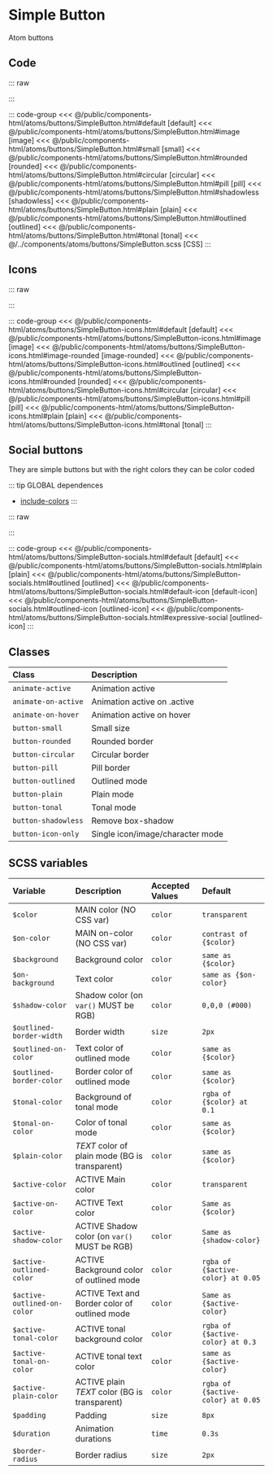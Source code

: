 # Simple Button
<Badge type="tip">Atom</Badge> <Badge type="info">buttons</Badge>

## Code

::: raw
<div class="dev-section">
    <!--@include: ../../public/components-html/atoms/buttons/SimpleButton.html -->
</div>
:::

::: code-group
<<< @/public/components-html/atoms/buttons/SimpleButton.html#default [default]
<<< @/public/components-html/atoms/buttons/SimpleButton.html#image [image]
<<< @/public/components-html/atoms/buttons/SimpleButton.html#small [small]
<<< @/public/components-html/atoms/buttons/SimpleButton.html#rounded [rounded]
<<< @/public/components-html/atoms/buttons/SimpleButton.html#circular [circular]
<<< @/public/components-html/atoms/buttons/SimpleButton.html#pill [pill]
<<< @/public/components-html/atoms/buttons/SimpleButton.html#shadowless [shadowless]
<<< @/public/components-html/atoms/buttons/SimpleButton.html#plain [plain]
<<< @/public/components-html/atoms/buttons/SimpleButton.html#outlined [outlined]
<<< @/public/components-html/atoms/buttons/SimpleButton.html#tonal [tonal]
<<< @/../components/atoms/buttons/SimpleButton.scss [CSS]
:::

## Icons

::: raw
<div class="dev-section">
    <!--@include: ../../public/components-html/atoms/buttons/SimpleButton-icons.html -->
</div>
:::

::: code-group
<<< @/public/components-html/atoms/buttons/SimpleButton-icons.html#default [default]
<<< @/public/components-html/atoms/buttons/SimpleButton-icons.html#image [image]
<<< @/public/components-html/atoms/buttons/SimpleButton-icons.html#image-rounded [image-rounded]
<<< @/public/components-html/atoms/buttons/SimpleButton-icons.html#outlined [outlined]
<<< @/public/components-html/atoms/buttons/SimpleButton-icons.html#rounded [rounded]
<<< @/public/components-html/atoms/buttons/SimpleButton-icons.html#circular [circular]
<<< @/public/components-html/atoms/buttons/SimpleButton-icons.html#pill [pill]
<<< @/public/components-html/atoms/buttons/SimpleButton-icons.html#plain [plain]
<<< @/public/components-html/atoms/buttons/SimpleButton-icons.html#tonal [tonal]
:::

## Social buttons
They are simple buttons but with the right colors they can be color coded

::: tip GLOBAL dependences
- [include-colors](/global/includers/colors.md)
:::

::: raw
<div class="dev-section">
    <!--@include: ../../public/components-html/atoms/buttons/SimpleButton-socials.html -->
</div>
:::

::: code-group
<<< @/public/components-html/atoms/buttons/SimpleButton-socials.html#default [default]
<<< @/public/components-html/atoms/buttons/SimpleButton-socials.html#plain [plain]
<<< @/public/components-html/atoms/buttons/SimpleButton-socials.html#outlined [outlined]
<<< @/public/components-html/atoms/buttons/SimpleButton-socials.html#default-icon [default-icon]
<<< @/public/components-html/atoms/buttons/SimpleButton-socials.html#outlined-icon [outlined-icon]
<<< @/public/components-html/atoms/buttons/SimpleButton-socials.html#expressive-social [outlined-icon]
:::


## Classes

| Class                | Description                      |
|:---------------------|:---------------------------------|
| `animate-active`     | Animation active                 |
| `animate-on-active`  | Animation active on .active      |
| `animate-on-hover`   | Animation active on hover        |
| `button-small`       | Small size                       |
| `button-rounded`     | Rounded border                   |
| `button-circular`    | Circular border                  |
| `button-pill`        | Pill border                      |
| `button-outlined`    | Outlined mode                    |
| `button-plain`       | Plain mode                       |
| `button-tonal`       | Tonal mode                       |
| `button-shadowless`  | Remove box-shadow                |
| `button-icon-only`   | Single icon/image/character mode |

## SCSS variables

| Variable                    | Description                                     | Accepted Values | Default                           |
|:----------------------------|:------------------------------------------------|:----------------|:----------------------------------|
| `$color`                    | MAIN color (NO CSS var)                         | `color`         | `transparent`                     |
| `$on-color`                 | MAIN on-color (NO CSS var)                      | `color`         | `contrast of {$color}`            |
| `$background`               | Background color                                | `color`         | `same as {$color}`                |
| `$on-background`            | Text color                                      | `color`         | `same as {$on-color}`             |
| `$shadow-color`             | Shadow color (on `var()` MUST be RGB)           | `color`         | `0,0,0 (#000)`                    | 
| `$outlined-border-width`    | Border width                                    | `size`          | `2px`                             |
| `$outlined-on-color`        | Text color of outlined mode                     | `color`         | `same as {$color}`                |
| `$outlined-border-color`    | Border color of outlined mode                   | `color`         | `same as {$color}`                |
| `$tonal-color`              | Background of tonal mode                        | `color`         | `rgba of {$color} at 0.1`         |
| `$tonal-on-color`           | Color of tonal mode                             | `color`         | `same as {$color}`                |
| `$plain-color`              | *TEXT* color of plain mode (BG is transparent)  | `color`         | `same as {$color}`                |
| `$active-color`             | ACTIVE Main color                               | `color`         | `transparent`                     |
| `$active-on-color`          | ACTIVE Text color                               | `color`         | `Same as {$color}`                |
| `$active-shadow-color`      | ACTIVE Shadow color (on `var()` MUST be RGB)    | `color`         | `Same as {shadow-color}`          |
| `$active-outlined-color`    | ACTIVE Background color of outlined mode        | `color`         | `rgba of {$active-color} at 0.05` |
| `$active-outlined-on-color` | ACTIVE Text and Border color of outlined mode   | `color`         | `Same as {$active-color}`         |
| `$active-tonal-color`       | ACTIVE tonal background color                   | `color`         | `rgba of {$active-color} at 0.3`  |
| `$active-tonal-on-color`    | ACTIVE tonal text color                         | `color`         | `same as {$active-color}`         |
| `$active-plain-color`       | ACTIVE plain *TEXT* color (BG is transparent)   | `color`         | `rgba of {$active-color} at 0.05` |
| `$padding`                  | Padding                                         | `size`          | `8px`                             |
| `$duration`                 | Animation durations                             | `time`          | `0.3s`                            |
| `$border-radius`            | Border radius                                   | `size`          | `2px`                             |

<style lang="scss">
@use "docs/theme.scss" as theme;
@use "components/atoms/buttons/SimpleButton.scss" as * with (
    $color: theme.$primary-color,
    $active-color: theme.$secondary-color,
);
</style>

